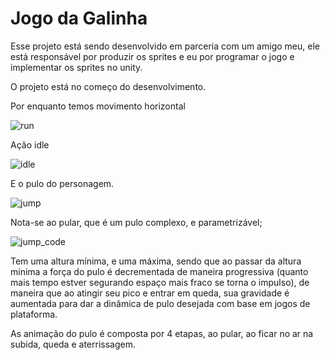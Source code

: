 # Jogo da Galinha

Esse projeto está sendo desenvolvido em parceria com um amigo meu, ele está responsável por produzir os sprites e eu por programar o jogo e implementar os sprites no unity.

O projeto está no começo do desenvolvimento.


Por enquanto temos movimento horizontal

![run](https://user-images.githubusercontent.com/124682941/217358161-4a6de957-32c4-4ed2-8969-9bddd9a96713.gif)

Ação  idle


![idle](https://user-images.githubusercontent.com/124682941/217359752-0c1f7da6-4d8e-43ae-8b59-601682e1f5d4.gif)

E o pulo do personagem.

![jump](https://user-images.githubusercontent.com/124682941/217358291-7143c76a-42fb-4c89-8d64-e4f9f558370d.gif)

 Nota-se ao pular, que é um pulo complexo, e parametrizável; 
 
 ![jump_code](https://user-images.githubusercontent.com/124682941/217384847-b74432c8-c3c2-4997-8360-30bba50648b1.PNG)
 
 Tem uma altura mínima, e uma máxima, sendo que ao passar da altura mínima a força do pulo é decrementada de maneira progressiva (quanto mais tempo estver segurando espaço mais fraco se torna o impulso), de maneira que ao atingir seu pico e entrar em queda, sua gravidade é aumentada para dar a dinâmica de pulo desejada com base em jogos de plataforma.
 
 As animação do pulo é composta por 4 etapas, ao pular, ao ficar no ar na subida, queda e aterrissagem.
